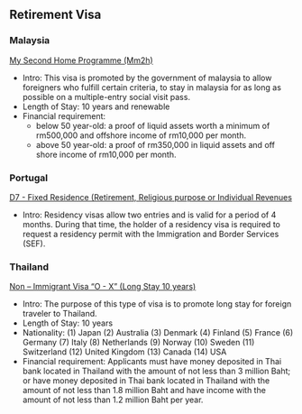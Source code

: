 ## Retirement Visa

### Malaysia

[My Second Home Programme (Mm2h)](https://www.malaysia.gov.my/portal/content/15167)

- Intro: This visa is promoted by the government of malaysia to allow foreigners who fulfill certain criteria, to stay in malaysia for as long as possible on a multiple-entry social visit pass.
- Length of Stay: 10 years and renewable
- Financial requirement: 
  - below 50 year-old: a proof of liquid assets worth a minimum of rm500,000 and offshore income of rm10,000 per month.
  - above 50 year-old: a proof of rm350,000 in liquid assets and off shore income of rm10,000 per month.


### Portugal 

[D7 - Fixed Residence (Retirement, Religious purpose or Individual Revenues](https://vistos.mne.gov.pt/en/national-visas/general-information/type-of-visa#fixed-residency)

- Intro: Residency visas allow two entries and is valid for a period of 4 months. During that time, the holder of a residency visa is required to request a residency permit with the Immigration and Border Services (SEF).


### Thailand

[Non – Immigrant Visa “O - X” (Long Stay 10 years)](https://consular.mfa.go.th/th/content/80938-non-–-immigrant-visa-“o-x”-(long-stay-10-years))

- Intro: The purpose of this type of visa is to promote long stay for foreign traveler to Thailand. 
- Length of Stay: 10 years
- Nationality: (1) Japan (2) Australia (3) Denmark (4) Finland (5) France (6) Germany (7) Italy (8) Netherlands (9) Norway (10) Sweden (11) Switzerland (12) United Kingdom (13) Canada (14) USA
- Financial requirement: Applicants must have money deposited in Thai bank located in Thailand with the amount of not less than 3 million Baht; or have money deposited in Thai bank located in Thailand with the amount of not less than 1.8 million Baht and have income with the amount of not less than 1.2 million Baht per year.
